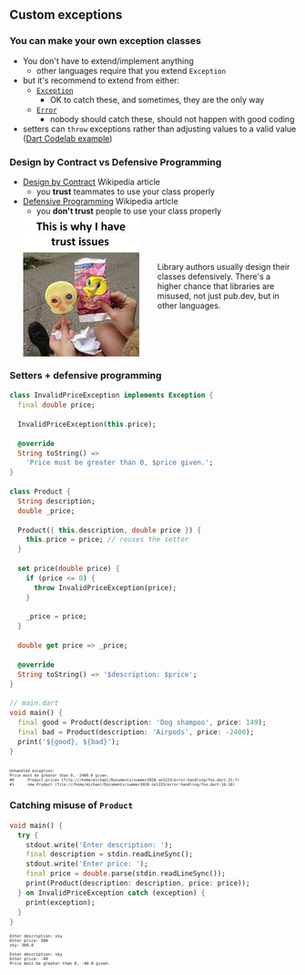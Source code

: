 Custom exceptions
-----------------



### You can make your own exception classes

+ You don't have to extend/implement anything
  - other languages require that you extend `Exception`
+ but it's recommend to extend from either:
  - [`Exception`](https://api.dart.dev/stable/2.8.4/dart-core/Exception-class.html)
    * OK to catch these, and sometimes, they are the only way
  - [`Error`](https://api.dart.dev/stable/2.8.4/dart-core/Error-class.html#:~:text=description-,Error%20class,case%20of%20a%20program%20failure.&text=These%20are%20not%20errors%20that,may%20be%20the%20safest%20response.)
    * nobody should catch these, should not happen with good coding
+ setters can `throw` exceptions rather than adjusting values to a valid value
  ([Dart Codelab example](https://dart.dev/codelabs/dart-cheatsheet#code-example-6))



### Design by Contract vs Defensive Programming

* [Design by Contract](https://en.wikipedia.org/wiki/Design_by_contract) Wikipedia article
  - you **trust** teammates to use your class properly
* [Defensive Programming](https://en.wikipedia.org/wiki/Defensive_programming) Wikipedia article
  - you **don't trust** people to use your class properly
  <li style="list-style-type: none">
    <div style="display: flex; align-items: center;">
      <img src="images/trust.jpeg" alt="trust issues">
      <p style="margin-left: 32px;">
        Library authors usually design their classes defensively.  There's a higher chance that
        libraries are misused, not just pub.dev, but in other languages.
      </p>
    </div>  
  </li>



### Setters + defensive programming

```dart [1-9 | 11-17 | 19-30 | 34-38]
class InvalidPriceException implements Exception {
  final double price;

  InvalidPriceException(this.price);

  @override
  String toString() => 
    'Price must be greater than 0, $price given.';
}
 
class Product {
  String description;
  double _price;
 
  Product({ this.description, double price }) {
    this.price = price; // reuses the setter
  }
 
  set price(double price) {
    if (price <= 0) {
      throw InvalidPriceException(price);
    }
 
    _price = price;
  }
 
  double get price => _price;
 
  @override
  String toString() => '$description: $price';
}
 
// main.dart
void main() {
  final good = Product(description: 'Dog shampoo', price: 149);
  final bad = Product(description: 'Airpods', price: -2400);
  print('${good}, ${bad}');
}
```

<pre style="overflow: hidden; font-size: 0.47em" class="fragment"> 
Unhandled exception:
Price must be greater than 0, -2400.0 given.
#0      Product.price= (file:///home/michael/Documents/summer2020-se1223/error-handling/foo.dart:21:7)
#1      new Product (file:///home/michael/Documents/summer2020-se1223/error-handling/foo.dart:16:10)
</pre>



### Catching misuse of `Product`

```dart
void main() {
  try {
    stdout.write('Enter description: ');
    final description = stdin.readLineSync();
    stdout.write('Enter price: ');
    final price = double.parse(stdin.readLineSync());
    print(Product(description: description, price: price));
  } on InvalidPriceException catch (exception) {
    print(exception);
  }
}
```

<pre style="font-size: 0.5em">
Enter description: sky
Enter price: 300
sky: 300.0

Enter description: sky
Enter price: -40
Price must be greater than 0, -40.0 given.
</pre>
